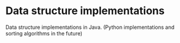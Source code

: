 # Data structure implementations
Data structure implementations in Java. (Python implementations and sorting algorithms in the future)
